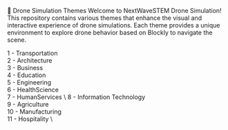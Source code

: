 🚀 Drone Simulation Themes
Welcome to NextWaveSTEM Drone Simulation! This repository contains various themes that enhance the visual and interactive experience of drone simulations. Each theme provides a unique environment to explore drone behavior based on Blockly to navigate the scene.

1 - Transportation \
2 - Architecture \
3 - Business \
4 - Education \
5 - Engineering \
6 - HealthScience \
7 - HumanServices \ 
8 - Information Technology \
9 - Agriculture \
10 - Manufacturing \
11 - Hospitality \
